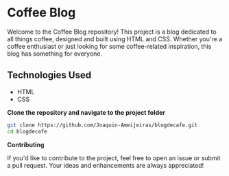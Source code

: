 # Coffee Blog

Welcome to the Coffee Blog repository! This project is a blog dedicated to all things coffee, designed and built using HTML and CSS. Whether you're a coffee enthusiast or just looking for some coffee-related inspiration, this blog has something for everyone.

## Technologies Used

- HTML
- CSS

**Clone the repository and navigate to the project folder**
 ```bash
git clone https://github.com/Joaquin-Ameijeiras/blogdecafe.git
cd blogdecafe
```
**Contributing**

If you'd like to contribute to the project, feel free to open an issue or submit a pull request. Your ideas and enhancements are always appreciated!
